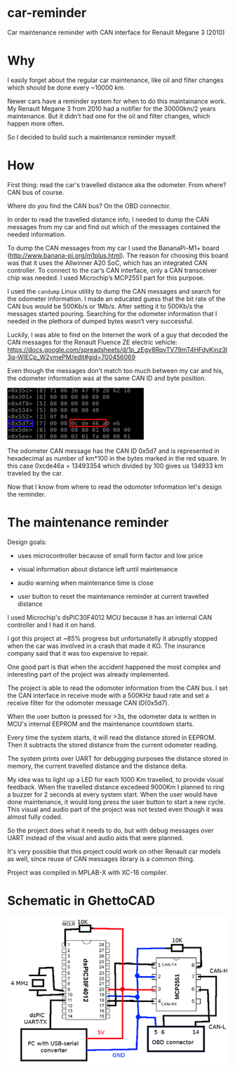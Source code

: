 # car-reminder

Car maintenance reminder with CAN interface for Renault Megane 3 (2010)

# Why

I easily forget about the regular car maintenance, like oil and filter changes which should be done every ~10000 km.

Newer cars have a reminder system for when to do this maintainance work. My Renault Megane 3 from 2010 had a notifier for the 30000km/2 years maintenance. But it didn’t had one for the oil and filter changes, which happen more often.

So I decided to build such a maintenance reminder myself.

# How

First thing: read the car's travelled distance aka the odometer. From where? CAN bus of course.

Where do you find the CAN bus? On the OBD connector.

In order to read the travelled distance info, I needed to dump the CAN messages from my car and find out which of the messages contained the needed information.

To dump the CAN messages from my car I used the BananaPi-M1+ board (http://www.banana-pi.org/m1plus.html).
The reason for choosing this board was that it uses the Allwinner A20 SoC, which has an integrated CAN controller. To connect to the car’s CAN interface, only a CAN transceiver chip was needed. I used Microchip’s MCP2551 part for this purpose.

I used the `candump` Linux utility to dump the CAN messages and search for the odometer information. I made an educated guess that the bit rate of the CAN bus would be 500Kb/s or 1Mb/s.
After setting it to 500Kb/s the messages started pouring. Searching for the odometer information
that I needed in the plethora of dumped bytes wasn’t very successful.

Luckily, I was able to find on the Internet the work of a guy that decoded the CAN messages for the Renault Fluence ZE electric vehicle:
https://docs.google.com/spreadsheets/d/1p_zEgy8RqvTV79mT4HFdyKinz3l3q-WlECp_W2ymePM/edit#gid=700456069

Even though the messages don’t match too much between my car and his, the odometer information was at the same CAN ID and byte position.

![CAN_DUMP](images/can_msg.png)

The odometer CAN message has the CAN ID 0x5d7 and is represented in hexadecimal as number of km*100 in the bytes marked in the red square. In this case 0xcde46a = 13493354 which divided by 100 gives us 134933 km traveled by the car.

Now that I know from where to read the odomoter information let's design the reminder.

# The maintenance reminder

Design goals:

* uses microcontroller because of small form factor and low price

* visual information about distance left until maintenance

* audio warning when maintenance time is close

* user button to reset the maintenance reminder at current travelled distance

I used Microchip's dsPIC30F4012 MCU because it has an internal CAN controller and I had it on hand.

I got this project at ~85% progress but unfortunatelly it abruptly stopped when the car was involved in a crash that made it KO. The insurance company said that it was too expensive to repair.

One good part is that when the accident happened the most complex and interesting part of the project was already implemented.

The project is able to read the odomoter information from the CAN bus. I set the CAN interface in receive mode with a 500KHz baud rate and set a receive filter for the odomoter message CAN ID(0x5d7).

When the user button is pressed for >3s, the odometer data is written in MCU's internal EEPROM and the maintenance countdown starts.

Every time the system starts, it will read the distance stored in EEPROM. Then it subtracts the stored distance from the current odometer reading.

The system prints over UART for debugging purposes the distance stored in memory, the current travelled distance and the distance delta.

My idea was to light up a LED for each 1000 Km travelled, to provide visual feedback. When the travelled distance excedeed 9000Km I planned to ring a buzzer for 2 seconds at every system start. When the user would have done maintenance, it would long press the user button to start a new cycle. This visual and audio part of the project was not tested even though it was almost fully coded.

So the project does what it needs to do, but with debug messages over UART instead of the visual and audio aids that were planned.

It's very possible that this project could work on other Renault car models as well, since reuse of CAN messages library is a common thing.

Project was compiled in MPLAB-X with XC-16 compiler.

# Schematic in GhettoCAD

![Schematic](images/schematic.png)

